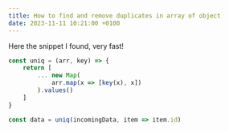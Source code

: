 ```yaml
---
title: How to find and remove duplicates in array of object
date: 2023-11-11 10:21:00 +0100
---
```




Here the snippet I found, very fast!

```js
const uniq = (arr, key) => {
    return [
        ... new Map(
            arr.map(x => [key(x), x])
        ).values()
    ]
}

const data = uniq(incomingData, item => item.id)
```

